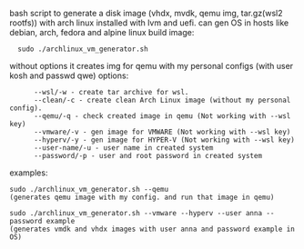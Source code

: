 bash script to generate a disk image (vhdx, mvdk, qemu img, tar.gz(wsl2 rootfs)) with arch linux installed with lvm and uefi.
can gen OS in hosts like debian, arch, fedora and alpine linux
build image:

      sudo ./archlinux_vm_generator.sh
without options it creates img for qemu with my personal configs (with user kosh and passwd qwe)
  options: 
```
      --wsl/-w - create tar archive for wsl.
      --clean/-c - create clean Arch Linux image (without my personal config).
      --qemu/-q - check created image in qemu (Not working with --wsl key)
      --vmware/-v - gen image for VMWARE (Not working with --wsl key)
      --hyperv/-y - gen image for HYPER-V (Not working with --wsl key)
      --user-name/-u - user name in created system
      --password/-p - user and root password in created system
```
  examples:
```
sudo ./archlinux_vm_generator.sh --qemu
(generates qemu image with my config. and run that image in qemu)

sudo ./archlinux_vm_generator.sh --vmware --hyperv --user anna --password example
(generates vmdk and vhdx images with user anna and password example in OS)
```
